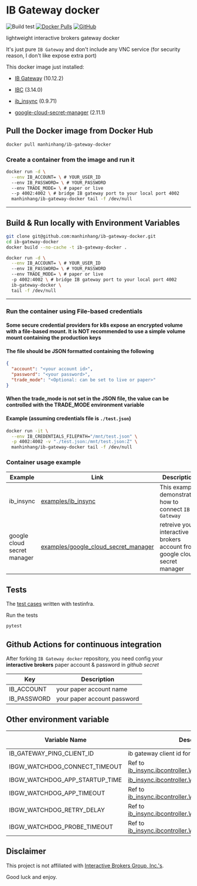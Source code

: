 # IB Gateway docker

![Build test](https://github.com/manhinhang/ib-gateway-docker/workflows/Build%20test/badge.svg?branch=master)
[![Docker Pulls](https://img.shields.io/docker/pulls/manhinhang/ib-gateway-docker)](https://hub.docker.com/r/manhinhang/ib-gateway-docker)
[![GitHub](https://img.shields.io/github/license/manhinhang/ib-gateway-docker)](https://github.com/manhinhang/ib-gateway-docker/blob/develop/LICENSE)

lightweight interactive brokers gateway docker

It's just pure `IB Gateway` and don't include any VNC service (for security reason, I don't like expose extra port)

This docker image just installed:

- [IB Gateway](https://www.interactivebrokers.com/en/index.php?f=16457) (10.12.2)

- [IBC](https://github.com/IbcAlpha/IBC) (3.14.0)

- [ib_insync](https://github.com/erdewit/ib_insync) (0.9.71)

- [google-cloud-secret-manager](https://github.com/googleapis/python-secret-manager) (2.11.1)

## Pull the Docker image from Docker Hub

```bash
docker pull manhinhang/ib-gateway-docker
```

### Create a container from the image and run it

```bash
docker run -d \
  --env IB_ACCOUNT= \ # YOUR_USER_ID
  --env IB_PASSWORD= \ # YOUR_PASSWORD
  --env TRADE_MODE= \ # paper or live
  --p 4002:4002 \ # bridge IB gateway port to your local port 4002
  manhinhang/ib-gateway-docker tail -f /dev/null
```

---

## Build & Run locally with Environment Variables

```bash
git clone git@github.com:manhinhang/ib-gateway-docker.git
cd ib-gateway-docker
docker build --no-cache -t ib-gateway-docker .

docker run -d \
  --env IB_ACCOUNT= \ # YOUR_USER_ID
  --env IB_PASSWORD= \ # YOUR_PASSWORD
  --env TRADE_MODE= \ # paper or live
  -p 4002:4002 \ # bridge IB gateway port to your local port 4002
  ib-gateway-docker \
  tail -f /dev/null
```

---

### Run the container using File-based credentials

#### Some secure credential providers for k8s expose an encrypted volume with a file-based mount. It is NOT recommended to use a simple volume mount containing the production keys

#### The file should be JSON formatted containing the following

```json
{
  "account": "<your account id>",
  "password": "<your password>",
  "trade_mode": "<Optional: can be set to live or paper>"
}
```

#### When the trade_mode is not set in the JSON file, the value can be controlled with the TRADE_MODE environment variable

#### Example (assuming credentials file is `./test.json`)

```bash
docker run -it \
  --env IB_CREDENTIALS_FILEPATH="/mnt/test.json" \
  -p 4002:4002 -v "./test.json:/mnt/test.json:Z" \
  manhinhang/ib-gateway-docker tail -f /dev/null
```

### Container usage example

| Example | Link | Description |
| - | - | - |
| ib_insync | [examples/ib_insync](./examples/ib_insync) | This example demonstrated how to connect `IB Gateway`
| google cloud secret manager | [examples/google_cloud_secret_manager](./examples/google_cloud_secret_manager) | retreive your interactive brokers account from google cloud secret manager |

## Tests

The [test cases](test/test_ib_gateway.py) written with testinfra.

Run the tests

```bash
pytest
```

## Github Actions for continuous integration

After forking `IB Gateway docker` repository, you need config your **interactive brokers** paper account & password in *github secret*

| Key | Description |
| - | - |
| IB_ACCOUNT | your paper account name |
| IB_PASSWORD | your paper account password |

## Other environment variable

| Variable Name | Description | Default value |
| - | - | - |
| IB_GATEWAY_PING_CLIENT_ID | ib gateway client id for pinging client status | 1 |
| IBGW_WATCHDOG_CONNECT_TIMEOUT | Ref to [ib_insync.ibcontroller.Watchdog.connectTimeout](https://ib-insync.readthedocs.io/api.html#ib_insync.ibcontroller.Watchdog.connectTimeout) | 30 |
| IBGW_WATCHDOG_APP_STARTUP_TIME | [ib_insync.ibcontroller.Watchdog.appStartupTime](https://ib-insync.readthedocs.io/api.html#ib_insync.ibcontroller.Watchdog.appStartupTime) | 30 |
| IBGW_WATCHDOG_APP_TIMEOUT | Ref to [ib_insync.ibcontroller.Watchdog.appTimeout](https://ib-insync.readthedocs.io/api.html#ib_insync.ibcontroller.Watchdog.appTimeout) | 30 |
| IBGW_WATCHDOG_RETRY_DELAY | Ref to [ib_insync.ibcontroller.Watchdog.retryDelay](https://ib-insync.readthedocs.io/api.html#ib_insync.ibcontroller.Watchdog.retryDelay) | 2 |
| IBGW_WATCHDOG_PROBE_TIMEOUT | Ref to [ib_insync.ibcontroller.Watchdog.probeTimeout](https://ib-insync.readthedocs.io/api.html#ib_insync.ibcontroller.Watchdog.probeTimeout) | 4 |

## Disclaimer

This project is not affiliated with [Interactive Brokers Group, Inc.'s](https://www.interactivebrokers.com).

Good luck and enjoy.
